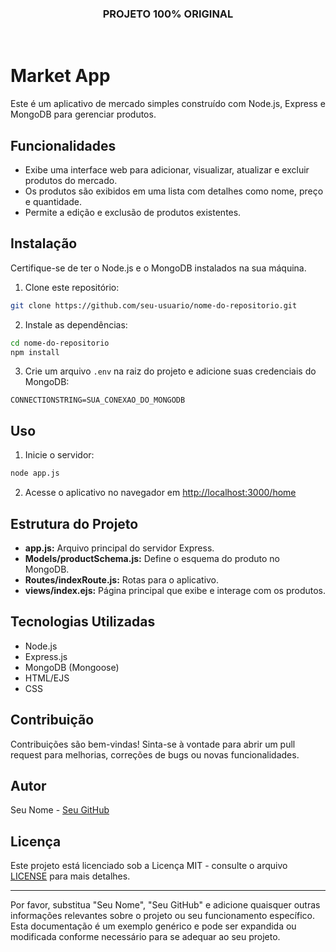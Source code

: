 <h3 align="center">
  PROJETO 100% ORIGINAL
</h3>
<br>

# Market App

Este é um aplicativo de mercado simples construído com Node.js, Express e MongoDB para gerenciar produtos. 

## Funcionalidades

- Exibe uma interface web para adicionar, visualizar, atualizar e excluir produtos do mercado.
- Os produtos são exibidos em uma lista com detalhes como nome, preço e quantidade.
- Permite a edição e exclusão de produtos existentes.

## Instalação

Certifique-se de ter o Node.js e o MongoDB instalados na sua máquina.

1. Clone este repositório:

```bash
git clone https://github.com/seu-usuario/nome-do-repositorio.git
```

2. Instale as dependências:

```bash
cd nome-do-repositorio
npm install
```

3. Crie um arquivo `.env` na raiz do projeto e adicione suas credenciais do MongoDB:

```env
CONNECTIONSTRING=SUA_CONEXAO_DO_MONGODB
```

## Uso

1. Inicie o servidor:

```bash
node app.js
```

2. Acesse o aplicativo no navegador em [http://localhost:3000/home](http://localhost:3000/home)

## Estrutura do Projeto

- **app.js:** Arquivo principal do servidor Express.
- **Models/productSchema.js:** Define o esquema do produto no MongoDB.
- **Routes/indexRoute.js:** Rotas para o aplicativo.
- **views/index.ejs:** Página principal que exibe e interage com os produtos.

## Tecnologias Utilizadas

- Node.js
- Express.js
- MongoDB (Mongoose)
- HTML/EJS
- CSS

## Contribuição

Contribuições são bem-vindas! Sinta-se à vontade para abrir um pull request para melhorias, correções de bugs ou novas funcionalidades.

## Autor

Seu Nome - [Seu GitHub](https://github.com/seu-usuario)

## Licença

Este projeto está licenciado sob a Licença MIT - consulte o arquivo [LICENSE](LICENSE) para mais detalhes.

---

Por favor, substitua "Seu Nome", "Seu GitHub" e adicione quaisquer outras informações relevantes sobre o projeto ou seu funcionamento específico. Esta documentação é um exemplo genérico e pode ser expandida ou modificada conforme necessário para se adequar ao seu projeto.
